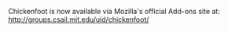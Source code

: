 Chickenfoot is now available via Mozilla's official Add-ons site at:
http://groups.csail.mit.edu/uid/chickenfoot/
